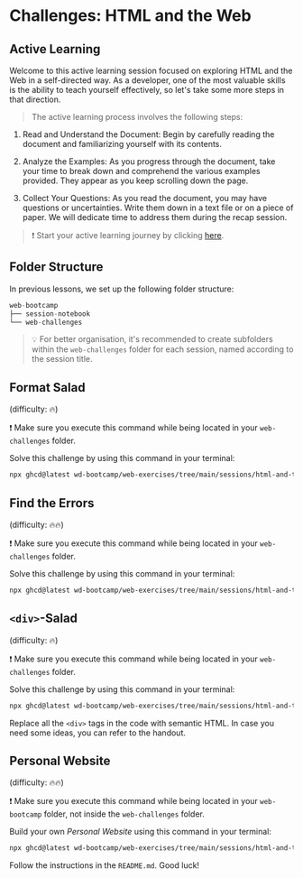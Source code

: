 # Challenges: HTML and the Web

## Active Learning

Welcome to this active learning session focused on exploring HTML and the Web in a self-directed way. As a developer, one of the most valuable skills is the ability to teach yourself effectively, so let's take some more steps in that direction.

> The active learning process involves the following steps:

1. Read and Understand the Document: Begin by carefully reading the document and familiarizing yourself with its contents.

1. Analyze the Examples: As you progress through the document, take your time to break down and comprehend the various examples provided. They appear as you keep scrolling down the page.

1. Collect Your Questions: As you read the document, you may have questions or uncertainties. Write them down in a text file or on a piece of paper. We will dedicate time to address them during the recap session.

> ❗️ Start your active learning journey by clicking [here](https://web-active-learning.vercel.app/documents/html-and-the-web).

## Folder Structure

In previous lessons, we set up the following folder structure:

```js
web-bootcamp
├── session-notebook
└── web-challenges
```

> 💡 For better organisation, it's recommended to create subfolders within the `web-challenges` folder for each session, named according to the session title.

## Format Salad

(difficulty: 🔥)

❗️ Make sure you execute this command while being located in your `web-challenges` folder.

Solve this challenge by using this command in your terminal:

```bash
npx ghcd@latest wd-bootcamp/web-exercises/tree/main/sessions/html-and-the-web/format-salad
```

## Find the Errors

(difficulty: 🔥🔥)

❗️ Make sure you execute this command while being located in your `web-challenges` folder.

Solve this challenge by using this command in your terminal:

```bash
npx ghcd@latest wd-bootcamp/web-exercises/tree/main/sessions/html-and-the-web/find-the-errors
```

## `<div>`-Salad

(difficulty: 🔥)

❗️ Make sure you execute this command while being located in your `web-challenges` folder.

Solve this challenge by using this command in your terminal:

```bash
npx ghcd@latest wd-bootcamp/web-exercises/tree/main/sessions/html-and-the-web/div-salad
```

Replace all the `<div>` tags in the code with semantic HTML. In case you need some ideas, you can refer
to the handout.

## Personal Website

(difficulty: 🔥🔥)

❗️ Make sure you execute this command while being located in your `web-bootcamp` folder, not inside the `web-challenges` folder.

Build your own _Personal Website_ using this command in your terminal:

```bash
npx ghcd@latest wd-bootcamp/web-exercises/tree/main/sessions/html-and-the-web/personal-website
```

Follow the instructions in the `README.md`. Good luck!
